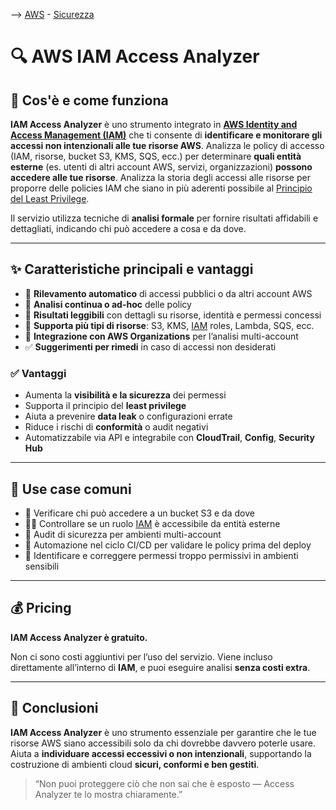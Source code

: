 --> [AWS](/00-Intro/AWS.md)  -  [Sicurezza](/09-Sicurezza-Compliance-Governance/Sicurezza-Compliance-Governance.md)
# 🔍 AWS IAM Access Analyzer

## 📘 Cos'è e come funziona

**IAM Access Analyzer** è uno strumento integrato in **[AWS Identity and Access Management (IAM)](/09-Sicurezza-Compliance-Governance/Sicurezza/AWS-IAM.md)** che ti consente di **identificare e monitorare gli accessi non intenzionali alle tue risorse AWS**. Analizza le policy di accesso (IAM, risorse, bucket S3, KMS, SQS, ecc.) per determinare **quali entità esterne** (es. utenti di altri account AWS, servizi, organizzazioni) **possono accedere alle tue risorse**.
Analizza la storia degli accessi alle risorse per proporre delle policies IAM che siano in più aderenti possibile al [Principio del Least Privilege](/09-Sicurezza-Compliance-Governance/Sicurezza-Compliance-Governance.md).

Il servizio utilizza tecniche di **analisi formale** per fornire risultati affidabili e dettagliati, indicando chi può accedere a cosa e da dove.

---

## ✨ Caratteristiche principali e vantaggi

- 🔐 **Rilevamento automatico** di accessi pubblici o da altri account AWS
- 🧠 **Analisi continua o ad-hoc** delle policy
- 📄 **Risultati leggibili** con dettagli su risorse, identità e permessi concessi
- 📌 **Supporta più tipi di risorse**: S3, KMS, [IAM](/09-Sicurezza-Compliance-Governance/Sicurezza/AWS-IAM.md) roles, Lambda, SQS, ecc.
- 🔄 **Integrazione con AWS Organizations** per l’analisi multi-account
- ✅ **Suggerimenti per rimedi** in caso di accessi non desiderati

### ✅ Vantaggi

- Aumenta la **visibilità e la sicurezza** dei permessi
- Supporta il principio del **least privilege**
- Aiuta a prevenire **data leak** o configurazioni errate
- Riduce i rischi di **conformità** o audit negativi
- Automatizzabile via API e integrabile con **CloudTrail**, **Config**, **Security Hub**

---

## 🚀 Use case comuni

- 🔎 Verificare chi può accedere a un bucket S3 e da dove
- 🧑‍💻 Controllare se un ruolo [IAM](/09-Sicurezza-Compliance-Governance/Sicurezza/AWS-IAM.md) è accessibile da entità esterne
- 🏢 Audit di sicurezza per ambienti multi-account
- 🔁 Automazione nel ciclo CI/CD per validare le policy prima del deploy
- 🚫 Identificare e correggere permessi troppo permissivi in ambienti sensibili

---

## 💰 Pricing

**IAM Access Analyzer è gratuito.**

Non ci sono costi aggiuntivi per l’uso del servizio. Viene incluso direttamente all’interno di **IAM**, e puoi eseguire analisi **senza costi extra**.

---

## 📌 Conclusioni

**IAM Access Analyzer** è uno strumento essenziale per garantire che le tue risorse AWS siano accessibili solo da chi dovrebbe davvero poterle usare. Aiuta a **individuare accessi eccessivi o non intenzionali**, supportando la costruzione di ambienti cloud **sicuri, conformi e ben gestiti**.

> “Non puoi proteggere ciò che non sai che è esposto — Access Analyzer te lo mostra chiaramente.”

